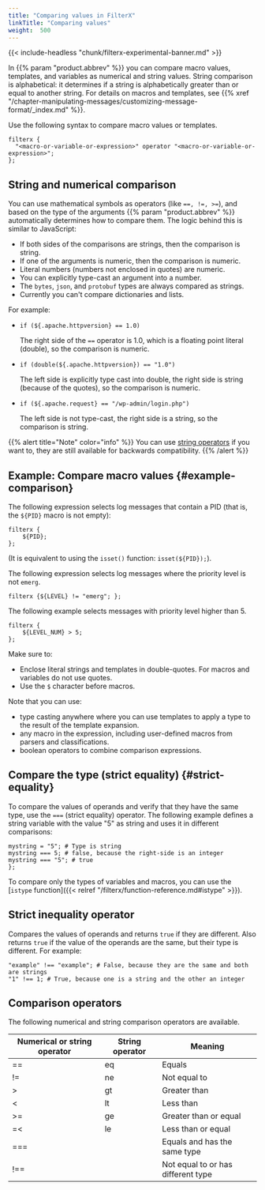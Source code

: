 ```yaml
---
title: "Comparing values in FilterX"
linkTitle: "Comparing values"
weight:  500
---
```

<!-- This file is under the copyright of Axoflow, and licensed under Apache License 2.0, except for using the Axoflow and AxoSyslog trademarks. -->

{{< include-headless "chunk/filterx-experimental-banner.md" >}}

In {{% param "product.abbrev" %}} you can compare macro values, templates, and variables as numerical and string values. String comparison is alphabetical: it determines if a string is alphabetically greater than or equal to another string. For details on macros and templates, see {{% xref "/chapter-manipulating-messages/customizing-message-format/_index.md" %}}.

Use the following syntax to compare macro values or templates.

```shell
filterx {
  "<macro-or-variable-or-expression>" operator "<macro-or-variable-or-expression>";
};
```

## String and numerical comparison

You can use mathematical symbols as operators (like `==, !=, >=`), and based on the type of the arguments {{% param "product.abbrev" %}} automatically determines how to compare them. The logic behind this is similar to JavaScript:

- If both sides of the comparisons are strings, then the comparison is string.
- If one of the arguments is numeric, then the comparison is numeric.
- Literal numbers (numbers not enclosed in quotes) are numeric.
- You can explicitly type-cast an argument into a number.
- The `bytes`, `json`, and `protobuf` types are always compared as strings.
- Currently you can't compare dictionaries and lists.

For example:

- `if (${.apache.httpversion} == 1.0)`

    The right side of the `==` operator is 1.0, which is a floating point literal (double), so the comparison is numeric.

- `if (double(${.apache.httpversion}) == "1.0")`

    The left side is explicitly type cast into double, the right side is string (because of the quotes), so the comparison is numeric.

- `if (${.apache.request} == "/wp-admin/login.php")`

    The left side is not type-cast, the right side is a string, so the comparison is string.

{{% alert title="Note" color="info" %}}
You can use [string operators](#comparison-operators) if you want to, they are still available for backwards compatibility.
{{% /alert %}}

## Example: Compare macro values {#example-comparison}

The following expression selects log messages that contain a PID (that is, the `${PID}` macro is not empty):

```shell
filterx {
    ${PID};
};
```

(It is equivalent to using the `isset()` function: `isset(${PID});`).

The following expression selects log messages where the priority level is not `emerg`.

```shell
filterx {${LEVEL} != "emerg"; };
```


The following example selects messages with priority level higher than 5.

```shell
filterx {
    ${LEVEL_NUM} > 5;
};
```

Make sure to:

- Enclose literal strings and templates in double-quotes. For macros and variables do not use quotes.
- Use the `$` character before macros.

Note that you can use:

- type casting anywhere where you can use templates to apply a type to the result of the template expansion.
- any macro in the expression, including user-defined macros from parsers and classifications.
- boolean operators to combine comparison expressions.

## Compare the type (strict equality) {#strict-equality}

To compare the values of operands and verify that they have the same type, use the `===` (strict equality) operator. The following example defines a string variable with the value "5" as string and uses it in different comparisons:

```shell
mystring = "5"; # Type is string
mystring === 5; # false, because the right-side is an integer
mystring === "5"; # true
};
```

To compare only the types of variables and macros, you can use the [`istype` function]({{< relref "/filterx/function-reference.md#istype" >}}).
<!-- FIXME examples -->

## Strict inequality operator

Compares the values of operands and returns `true` if they are different. Also returns `true` if the value of the operands are the same, but their type is different. For example:

```shell
"example" !== "example"; # False, because they are the same and both are strings
"1" !== 1; # True, because one is a string and the other an integer
```

## Comparison operators

The following numerical and string comparison operators are available.

| Numerical or string operator | String operator | Meaning               |
| ------------------ | --------------- | --------------------- |
| ==                | eq              | Equals                |
| !=                | ne              | Not equal to          |
| >                 | gt              | Greater than          |
| <                 | lt              | Less than             |
| >=                | ge              | Greater than or equal |
| =<                | le              | Less than or equal    |
| ===               |                 | Equals and has the same type |
| !==               |                 | Not equal to or has different type |

<!-- FIXME add links to the relevant sections, maybe move this table to the top of the page? -->